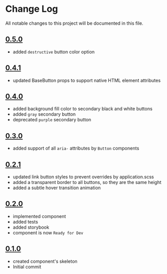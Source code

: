 # Change Log

All notable changes to this project will be documented in this file.

## [0.5.0](https://github.com/code-dot-org/code-dot-org/pull/59966)
* added `destructive` button color option

## [0.4.1](https://github.com/code-dot-org/code-dot-org/pull/59610)

* updated BaseButton props to support native HTML element attributes

## [0.4.0](https://github.com/code-dot-org/code-dot-org/pull/58636)

* added background fill color to secondary black and white buttons
* added ```gray``` secondary button
* deprecated ```purple``` secondary button

## [0.3.0](https://github.com/code-dot-org/code-dot-org/pull/58469)

* added support of all `aria-` attributes by `Button` components

## [0.2.1](https://github.com/code-dot-org/code-dot-org/pull/57764)

* updated link button styles to prevent overrides by application.scss
* added a transparent border to all buttons, so they are the same height
* added a subtle hover transition animation

## [0.2.0](https://github.com/code-dot-org/code-dot-org/pull/56925)

* implemented component
* added tests
* added storybook
* component is now ```Ready for Dev```

## [0.1.0](https://github.com/code-dot-org/code-dot-org/pull/54285)

* created component's skeleton
* Initial commit

